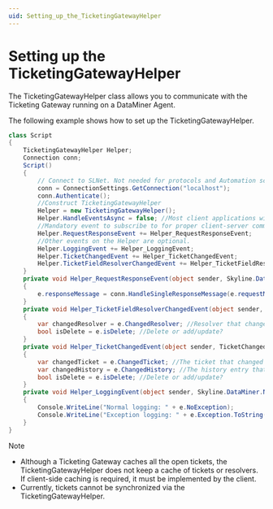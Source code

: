 ```yaml
---
uid: Setting_up_the_TicketingGatewayHelper
---
```


# Setting up the TicketingGatewayHelper

The TicketingGatewayHelper class allows you to communicate with the Ticketing Gateway running on a DataMiner Agent.

The following example shows how to set up the TicketingGatewayHelper.

```cs
class Script
{
    TicketingGatewayHelper Helper;
    Connection conn;
    Script()
    {
        // Connect to SLNet. Not needed for protocols and Automation scripts
        conn = ConnectionSettings.GetConnection("localhost");
        conn.Authenticate();
        //Construct TicketingGatewayHelper
        Helper = new TicketingGatewayHelper();
        Helper.HandleEventsAsync = false; //Most client applications will prefer blocking calls for event handling => false
        //Mandatory event to subscribe to for proper client-server communication
        Helper.RequestResponseEvent += Helper_RequestResponseEvent;
        //Other events on the Helper are optional.
        Helper.LoggingEvent += Helper_LoggingEvent;
        Helper.TicketChangedEvent += Helper_TicketChangedEvent;
        Helper.TicketFieldResolverChangedEvent += Helper_TicketFieldResolverChangedEvent;
    }
    private void Helper_RequestResponseEvent(object sender, Skyline.DataMiner.Net.IManager.Helper.IManagerRequestResponseEventArgs e)
    {
        e.responseMessage = conn.HandleSingleResponseMessage(e.requestMessage);
    }
    private void Helper_TicketFieldResolverChangedEvent(object sender, TicketFieldResolverChangedEventArgs e)
    {
        var changedResolver = e.ChangedResolver; //Resolver that changed
        bool isDelete = e.isDelete; //Delete or add/update?
    }
    private void Helper_TicketChangedEvent(object sender, TicketChangedEventArgs e)
    {
        var changedTicket = e.ChangedTicket; //The ticket that changed
        var changedHistory = e.ChangedHistory; //The history entry that changed
        bool isDelete = e.isDelete; //Delete or add/update?
    }
    private void Helper_LoggingEvent(object sender, Skyline.DataMiner.Net.IManager.Helper.IManagerErrorEventArgs e)
    {
        Console.WriteLine("Normal logging: " + e.NoException);
        Console.WriteLine("Exception logging: " + e.Exception.ToString());
    }
}
```

> [!NOTE]
> - Although a Ticketing Gateway caches all the open tickets, the TicketingGatewayHelper does not keep a cache of tickets or resolvers. If client-side caching is required, it must be implemented by the client.
> - Currently, tickets cannot be synchronized via the TicketingGatewayHelper.
>
